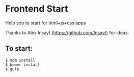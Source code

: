 # Frontend Start
Help you to start for html+js+css apps

Thanks to Alex Insayt (https://github.com/Insayt) for ideas.

## To start:

```
$ npm install
$ bower install
$ gulp
```

